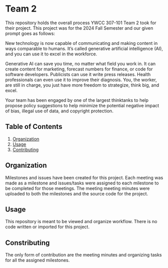 # Team 2

This repository holds the overall process YWCC 307-101 Team 2 took for their project. This project was for the 2024 Fall Semester and our given prompt goes as follows:

New technology is now capable of communicating and making content in ways
comparable to humans. It’s called generative artificial intelligence (AI), and you
can use it to excel in the workforce.

Generative AI can save you time, no matter what field you work in. It can create
content for marketing, forecast numbers for finance, or code for software
developers. Publicists can use it write press releases. Health professionals can
even use it to improve their diagnosis. You, the worker, are still in charge, you just
have more freedom to strategize, think big, and excel.

Your team has been engaged by one of the largest thinktanks to help propose
policy suggestions to help minimize the potential negative impact of bias,
illegal use of data, and copyright protection.

## Table of Contents

1. [Organization](#organization)
2. [Usage](#usage)
3. [Contributing](#contributing)

## Organization

Milestones and issues have been created for this project. Each meeting was made as a milestone and issues/tasks were assigned to each milestone to be completed for those meetings. The meeting 
meeting minutes were uploaded to both the milestones and the source code for the project.

## Usage

This repository is meant to be viewed and organize workflow. There is no code written or imported for this project. 

## Constributing

The only form of contribution are the meeting minutes and organizing tasks for all the assigned milestones. 

